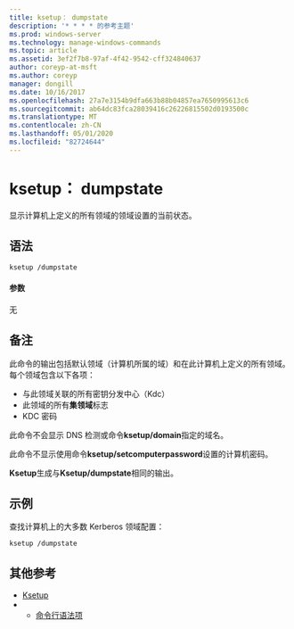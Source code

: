 ```yaml
---
title: ksetup： dumpstate
description: '* * * * 的参考主题'
ms.prod: windows-server
ms.technology: manage-windows-commands
ms.topic: article
ms.assetid: 3ef2f7b8-97af-4f42-9542-cff324840637
author: coreyp-at-msft
ms.author: coreyp
manager: dongill
ms.date: 10/16/2017
ms.openlocfilehash: 27a7e3154b9dfa663b88b04857ea7650995613c6
ms.sourcegitcommit: ab64dc83fca28039416c26226815502d0193500c
ms.translationtype: MT
ms.contentlocale: zh-CN
ms.lasthandoff: 05/01/2020
ms.locfileid: "82724644"
---
```

# <a name="ksetupdumpstate"></a>ksetup： dumpstate



显示计算机上定义的所有领域的领域设置的当前状态。

## <a name="syntax"></a>语法

```
ksetup /dumpstate
```

#### <a name="parameters"></a>参数

无

## <a name="remarks"></a>备注

此命令的输出包括默认领域（计算机所属的域）和在此计算机上定义的所有领域。 每个领域包含以下各项：
-   与此领域关联的所有密钥分发中心（Kdc）
-   此领域的所有**集领域**标志
-   KDC 密码

此命令不会显示 DNS 检测或命令**ksetup/domain**指定的域名。

此命令不显示使用命令**ksetup/setcomputerpassword**设置的计算机密码。

**Ksetup**生成与**Ksetup/dumpstate**相同的输出。

## <a name="examples"></a>示例

查找计算机上的大多数 Kerberos 领域配置：
```
ksetup /dumpstate
```

## <a name="additional-references"></a>其他参考

-   [Ksetup](ksetup.md)
-   - [命令行语法项](command-line-syntax-key.md)